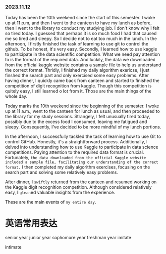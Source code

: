 
### 2023.11.12

 Today has been the 10th weekend since the start of this semester. I woke up at 11 p.m, and then I went to the canteen to have my lunch as before, then I went to the library to conduct my studying job. I don't know why I felt so tired today. I guessed that perhaps it is so much food I had that caused me so tired  and sleepy. So I decide not to eat too much in the lunch. 
	In the afternoon, I firstly finished the task of learning to use git to control the github. To be honest, it's very easy.
Secondly, I learned how to use kaggle to participate in the data scientific competition. What we need pay attention to is the format of the required data. And luckily, the data we downloaded from the official kaggle website contains a sample file to help us understand the correct format. Thridly, I finished my daily algorithm exericse, I just finshed the search part and only exercised some easy problems. After having dinner, I quickly came back from canteen and started to finished the competition of digit recognition from kaggle. Though this competition is quitely easy, I still learned o lot from it.
	Those are the main things of the whole day.

Today marks the 10th weekend since the beginning of the semester. I woke up at 11 a.m., went to the canteen for lunch as usual, and then proceeded to the library for my study sessions. Strangely, I felt unusually tired today, possibly due to the excess food I consumed, leaving me fatigued and sleepy. Consequently, I've decided to be more mindful of my lunch portions.

In the afternoon, I successfully tackled the task of learning how to use Git to control GitHub. Honestly, it's a straightforward process. Additionally, I delved into understanding how to use Kaggle to participate in data science competitions. Paying attention to the required data format is crucial. Fortunately, `the data downloaded from the official Kaggle website included a sample file, facilitating our understanding of the correct format.` I then completed my daily algorithm exercises, focusing on the search part and solving some relatively easy problems.

After dinner, I `swiftly` returned from the canteen and resumed working on the Kaggle digit recognition competition. Although considered relatively easy, I `glean`ed valuable insights from the experience.

These are the main events of `my entire day`.





# 英语常用表达
senior year
junior year
sophomore year
freshman year
imitate

intimate
